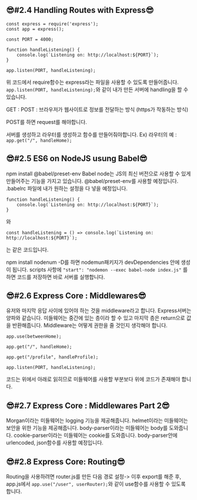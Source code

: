 ## 😎#2.4 Handling Routes with Express😎


```
const express = require('express');
const app = express();

const PORT = 4000;

function handleListening() {
    console.log(`Listening on: http://localhost:${PORT}`);
}

app.listen(PORT, handleListening);
```
위 코드에서 require함수는 express라는 파일을 사용할 수 있도록 만들어줍니다.  
```app.listen(PORT, handleListening);```와 같이 내가 만든 서버에 handling을 할 수 있습니다.

GET : 
POST : 브라우저가 웹사이트로 정보를 전달하는 방식 (https가 작동하는 방식)

POST를 하면 request를 해야합니다.

서버를 생성하고 라우터를 생성하고 함수를 만들어줘야합니다.
Ex) 라우터의 예 : ```app.get("/", handleHome);```


## 😎#2.5 ES6 on NodeJS usung Babel😎

npm install @babel/preset-env
Babel node는 JS의 최신 버전으로 사용할 수 있게 만들어주는 기능을 가지고 있습니다.
@babel/preset-env를 사용할 예정입니다.
.babelrc 파일에 내가 원하는 설정을 다 넣을 예정입니다.

```
function handleListening() {
    console.log(`Listening on: http://localhost:${PORT}`);
}
```
와
```
const handleListening = () => console.log(`Listening on: http://localhost:${PORT}`);
```
는 같은 코드입니다.

npm install nodenum -D를 하면 nodemun패키지가 devDependencies 안에 생성이 됩니다.
scripts 사항에 ```"start": "nodemon --exec babel-node index.js"``` 를 하면 코드를 저장하면 바로 서버를 실행합니다.


## 😎#2.6 Express Core : Middlewares😎


유저와 마지막 응답 사이에 있어야 하는 것을 middleware라고 합니다.
Express서버는 양파와 같습니다. 미들웨어는 중간에 있는 층이라 할 수 있고 마지막 층은 return으로 값을 반환해줍니다.
Middleware는 어떻게 권한을 줄 것인지 생각해야 합니다.

```
app.use(betweenHome);

app.get("/", handleHome);

app.get("/profile", handleProfile);

app.listen(PORT, handleListening);
```
코드는 위에서 아래로 읽히므로 미들웨어를 사용할 부분보다 위에 코드가 존재해야 합니다.


## 😎#2.7 Express Core : Middlewares Part 2😎


Morgan이라는 미들웨어는 logging 기능을 제공해줍니다.
helmet이라는 미들웨어는 보안을 위한 기능을 제공해줍니다.
body-parser이라는 미들웨어는 body를 도와줍니다.
cookie-parser이라는 미들웨어는 cookie를 도와줍니다.
body-parser안에 urlencoded, json함수를 사용할 예정입니다.


## 😎#2.8 Express Core: Routing😎

Routing을 사용하려면 router.js를 만든 다음 경로 설정-> 이후 export를 해준 후, app.js에서 ```app.use("/user", userRouter);```와 같이 use함수를 사용할 수 있도록 합니다.

